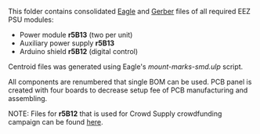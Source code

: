 This folder contains consolidated [Eagle](https://github.com/eez-open/psu-hw/tree/master/Consolidated/Eagle%20files) and [Gerber](https://github.com/eez-open/psu-hw/tree/master/Consolidated/Gerber%20files%20%28panel%29) files of all required EEZ PSU modules:
 * Power module **r5B13** (two per unit)
 * Auxiliary power supply **r5B13**
 * Arduino shield **r5B12** (digital control)

Centroid files was generated using Eagle's *mount-marks-smd.ulp* script.

All components are renumbered that single BOM can be used. PCB panel is created with four boards to decrease setup fee of PCB manufacturing and assembling.

NOTE: Files for **r5B12** that is used for Crowd Supply crowdfunding campaign can be found [here](https://github.com/eez-open/psu-hw/releases/tag/3.0).